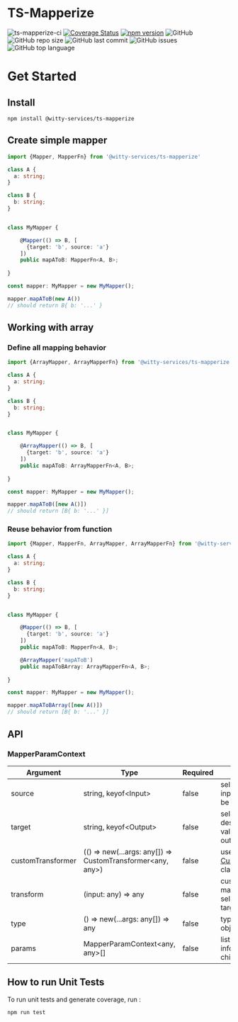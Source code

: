 # TS-Mapperize


![ts-mapperize-ci](https://github.com/witty-services/ts-mapperize/workflows/ts-mapperize-build/badge.svg)
[![Coverage Status](https://coveralls.io/repos/github/witty-services/ts-mapperize/badge.svg?branch=master)](https://coveralls.io/github/witty-services/ts-mapperize?branch=master)
[![npm version](https://badge.fury.io/js/%40witty-services%2Fts-mapperize.svg)](https://badge.fury.io/js/%40witty-services%2Fts-mapperize)
![GitHub](https://img.shields.io/github/license/witty-services/ts-mapperize)
![GitHub repo size](https://img.shields.io/github/repo-size/witty-services/ts-mapperize)
![GitHub last commit](https://img.shields.io/github/last-commit/witty-services/ts-mapperize)
![GitHub issues](https://img.shields.io/github/issues/witty-services/ts-mapperize)
![GitHub top language](https://img.shields.io/github/languages/top/witty-services/ts-mapperize)


# Get Started

## Install

```
npm install @witty-services/ts-mapperize
```

## Create simple mapper

```typescript
import {Mapper, MapperFn} from '@witty-services/ts-mapperize'

class A {
  a: string;
}

class B {
  b: string;
}


class MyMapper {

    @Mapper(() => B, [
      {target: 'b', source: 'a'}
    ])
    public mapAToB: MapperFn<A, B>;
  
}

const mapper: MyMapper = new MyMapper();

mapper.mapAToB(new A())
// should return B{ b: '...' }
```

## Working with array

### Define all mapping behavior

```typescript
import {ArrayMapper, ArrayMapperFn} from '@witty-services/ts-mapperize'

class A {
  a: string;
}

class B {
  b: string;
}


class MyMapper {

    @ArrayMapper(() => B, [
      {target: 'b', source: 'a'}
    ])
    public mapAToB: ArrayMapperFn<A, B>;
  
}

const mapper: MyMapper = new MyMapper();

mapper.mapAToB([new A()])
// should return [B{ b: '...' }]
```

### Reuse behavior from function

```typescript
import {Mapper, MapperFn, ArrayMapper, ArrayMapperFn} from '@witty-services/ts-mapperize'

class A {
  a: string;
}

class B {
  b: string;
}


class MyMapper {

    @Mapper(() => B, [
      {target: 'b', source: 'a'}
    ])
    public mapAToB: MapperFn<A, B>;

    @ArrayMapper('mapAToB')
    public mapAToBArray: ArrayMapperFn<A, B>;
  
}

const mapper: MyMapper = new MyMapper();

mapper.mapAToBArray([new A()])
// should return [B{ b: '...' }]
```

## API

### MapperParamContext

Argument | Type | Required | Description
---------|------|----------|------------
source | string, keyof\<Input> | false | select from the input, the value to be mapped
target | string, keyof\<Output> | false | select the destination of the value inside the output object
customTransformer | (() => new(...args: any[]) => CustomTransformer<any, any>) | false | use an existing [CustomTransformer](TODO) class
transform | (input: any) => any | false | custom function to map value from selected source to target
type | () => new(...args: any[]) => any | false | type of the child object
params | MapperParamContext<any, any>[] | false | list of mapping information for child object

## How to run Unit Tests

To run unit tests and generate coverage, run :

```
npm run test
```

